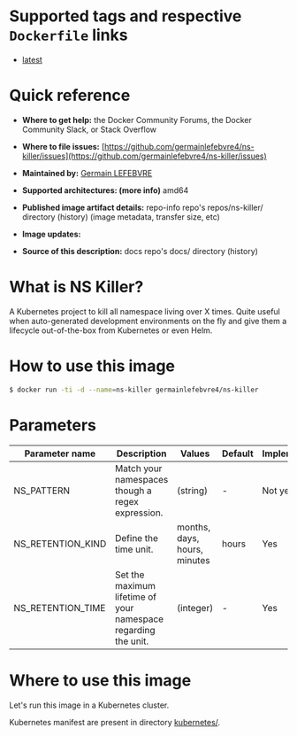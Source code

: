 # Supported tags and respective `Dockerfile` links
* [latest](Dockerfile)

# Quick reference
* **Where to get help:**
the Docker Community Forums, the Docker Community Slack, or Stack Overflow

* **Where to file issues:**
[https://github.com/germainlefebvre4/ns-killer/issues](https://github.com/germainlefebvre4/ns-killer/issues)

* **Maintained by:**
[Germain LEFEBVRE](https://github.com/germainlefebvre4)

* **Supported architectures: (more info)**
amd64

* **Published image artifact details:**
repo-info repo's repos/ns-killer/ directory (history)
(image metadata, transfer size, etc)

* **Image updates:**

* **Source of this description:**
docs repo's docs/ directory (history)

# What is NS Killer?
A Kubernetes project to kill all namespace living over X times. Quite useful when auto-generated development environments on the fly and give them a lifecycle out-of-the-box from Kubernetes or even Helm.

# How to use this image
```sh
$ docker run -ti -d --name=ns-killer germainlefebvre4/ns-killer
```

# Parameters
| Parameter name | Description | Values | Default | Implemented? |
|---|---|---|---|---|
| NS_PATTERN | Match your namespaces though a regex expression.  | (string) | - | Not yet |
| NS_RETENTION_KIND | Define the time unit. | months, days, hours, minutes | hours | Yes |
| NS_RETENTION_TIME | Set the maximum lifetime of your namespace regarding the <kind> unit. | (integer) | - | Yes |


# Where to use this image
Let's run this image in a Kubernetes cluster.

Kubernetes manifest are present in directory [kubernetes/](kubernetes).
